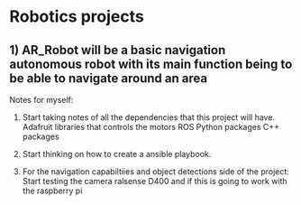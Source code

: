 # Robotics projects

## 1) AR_Robot will be a basic navigation autonomous robot with its main function being to be able to navigate around an area

Notes for myself: 

1) Start taking notes of all the dependencies that this project will have.
	Adafruit libraries that controls the motors
	ROS
	Python packages
	C++ packages
	
2) Start thinking on how to create a ansible playbook.


3) For the navigation capabiltiies and object detections side of the project: 
	Start testing the camera ralsense D400 and if this is going to work with the raspberry pi
	
